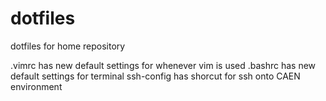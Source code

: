 # dotfiles
dotfiles for home repository

.vimrc has new default settings for whenever vim is used
.bashrc has new default settings for terminal
ssh-config has shorcut for ssh onto CAEN environment
